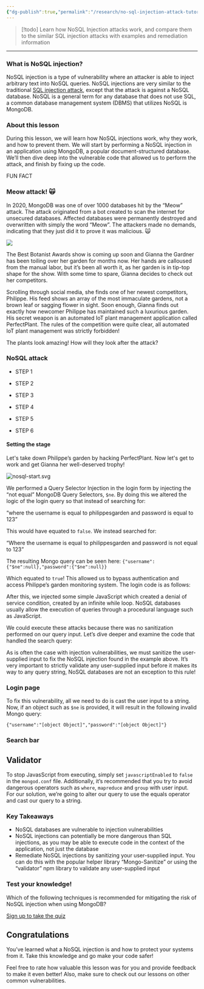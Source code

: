 ```yaml
---
{"dg-publish":true,"permalink":"/research/no-sql-injection-attack-tutorials-and-examples-snyk-learn/"}
---
```



> [!todo] 
> Learn how NoSQL Injection attacks work, and compare them to the similar SQL injection attacks with examples and remediation information
> 



---
### What is NoSQL injection?

NoSQL injection is a type of vulnerability where an attacker is able to inject arbitrary text into NoSQL queries. NoSQL injections are very similar to the traditional [SQL injection attack](https://learn.snyk.io/lessons/sql-injection/), except that the attack is against a NoSQL database. NoSQL is a general term for any database that does not use SQL, a common database management system (DBMS) that utilizes NoSQL is MongoDB.

### About this lesson

During this lesson, we will learn how NoSQL injections work, why they work, and how to prevent them. We will start by performing a NoSQL injection in an application using MongoDB, a popular document-structured database. We’ll then dive deep into the vulnerable code that allowed us to perform the attack, and finish by fixing up the code.

FUN FACT

### Meow attack! 🙀

In 2020, MongoDB was one of over 1000 databases hit by the “Meow” attack. The attack originated from a bot created to scan the internet for unsecured databases. Affected databases were permanently destroyed and overwritten with simply the word “Meow”. The attackers made no demands, indicating that they just did it to prove it was malicious. 🙀

![](https://res.cloudinary.com/snyk/image/upload/v1642680335/snyk-learn/patchonaut.svg)

The Best Botanist Awards show is coming up soon and Gianna the Gardner has been toiling over her garden for months now. Her hands are calloused from the manual labor, but it’s been all worth it, as her garden is in tip-top shape for the show. With some time to spare, Gianna decides to check out her competitors.

Scrolling through social media, she finds one of her newest competitors, Philippe. His feed shows an array of the most immaculate gardens, not a brown leaf or sagging flower in sight. Soon enough, Gianna finds out exactly how newcomer Philippe has maintained such a luxurious garden. His secret weapon is an automated IoT plant management application called PerfectPlant. The rules of the competition were quite clear, all automated IoT plant management was strictly forbidden!

The plants look amazing! How will they look after the attack?

### NoSQL attack

-   STEP 1
    
-   STEP 2
    
-   STEP 3
    
-   STEP 4
    
-   STEP 5
    
-   STEP 6
    

#### Setting the stage

Let's take down Philippe’s garden by hacking PerfectPlant. Now let's get to work and get Gianna her well-deserved trophy!

![nosql-start.svg](https://images.ctfassets.net/4un77bcsnjzw/40BvRte081fiffnI47Hfx6/4744e7ca461a139e92da0b5863874e96/nosql-start.svg)

We performed a Query Selector Injection in the login form by injecting the “not equal” MongoDB Query Selectors, `$ne`. By doing this we altered the logic of the login query so that instead of searching for:

“where the username is equal to philippesgarden and password is equal to 123”

This would have equated to `false`. We instead searched for:

“Where the username is equal to philippesgarden and password is not equal to 123”

The resulting Mongo query can be seen here: `{"username":{"$ne":null},"password":{"$ne":null}}`

Which equated to `true`! This allowed us to bypass authentication and access Philippe’s garden monitoring system. The login code is as follows:

After this, we injected some simple JavaScript which created a denial of service condition, created by an infinite while loop. NoSQL databases usually allow the execution of queries through a procedural language such as JavaScript.

We could execute these attacks because there was no sanitization performed on our query input. Let’s dive deeper and examine the code that handled the search query:

As is often the case with injection vulnerabilities, we must sanitize the user-supplied input to fix the NoSQL injection found in the example above. It’s very important to strictly validate any user-supplied input before it makes its way to any query string, NoSQL databases are not an exception to this rule!

### Login page

To fix this vulnerability, all we need to do is cast the user input to a string. Now, if an object such as `$ne` is provided, it will result in the following invalid Mongo query:

`{"username":"[object Object]","password":"[object Object]"}`

### Search bar

## Validator

To stop JavasScript from executing, simply set `javascriptEnabled` to `false` in the `mongod.conf` file. Additionally, it’s recommended that you try to avoid dangerous operators such as `where`, `mapreduce` and `group` with user input. For our solution, we’re going to alter our query to use the equals operator and cast our query to a string.

### Key Takeaways

-   NoSQL databases are vulnerable to injection vulnerabilities
-   NoSQL injections can potentially be more dangerous than SQL injections, as you may be able to execute code in the context of the application, not just the database
-   Remediate NoSQL injections by sanitizing your user-supplied input. You can do this with the popular helper library “Mongo-Sanitize” or using the “validator” npm library to validate any user-supplied input

### Test your knowledge!

Which of the following techniques is recommended for mitigating the risk of NoSQL injection when using MongoDB?

[Sign up to take the quiz](https://api.snyk.io/v1/learn/auth?cta=signup&page=learn-lesson&loc=body&learn_redirect_path=%2Flesson%2Fnosql-injection-attack%2F&learn_redirect_fragment=%23q-a6b7fcc5-89f3-4922-f1e8-d51d03b12330-e37c413b-ea22-573e-c870-671b3f46db4d)

## Congratulations

You’ve learned what a NoSQL injection is and how to protect your systems from it. Take this knowledge and go make your code safer!

Feel free to rate how valuable this lesson was for you and provide feedback to make it even better! Also, make sure to check out our lessons on other common vulnerabilities.
